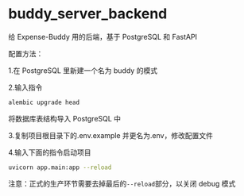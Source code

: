 # buddy_server_backend

给 Expense-Buddy 用的后端，基于 PostgreSQL 和 FastAPI

配置方法：

1.在 PostgreSQL 里新建一个名为 buddy 的模式

2.输入指令

```bash
alembic upgrade head
```

将数据库表结构导入 PostgreSQL 中

3.复制项目根目录下的.env.example 并更名为.env，修改配置文件

4.输入下面的指令启动项目

```bash
uvicorn app.main:app --reload
```

注意：正式的生产环节需要去掉最后的`--reload`部分，以关闭 debug 模式
